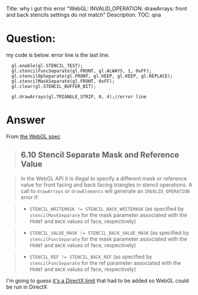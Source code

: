 Title: why i got this error "WebGL: INVALID_OPERATION: drawArrays: front and back stencils settings do not match"
Description:
TOC: qna

# Question:

my code is below. error line is the last line.

      gl.enable(gl.STENCIL_TEST);
      gl.stencilFuncSeparate(gl.FRONT, gl.ALWAYS, 1, 0xFF);
      gl.stencilOpSeparate(gl.FRONT, gl.KEEP, gl.KEEP, gl.REPLACE);
      gl.stencilMaskSeparate(gl.FRONT, 0xFF);
      gl.clear(gl.STENCIL_BUFFER_BIT);
    
      gl.drawArrays(gl.TRIANGLE_STRIP, 0, 4);//error line

# Answer

From [the WebGL spec](https://www.khronos.org/registry/webgl/specs/latest/1.0/#6.10)

> ## 6.10 Stencil Separate Mask and Reference Value

> In the WebGL API it is illegal to specify a different mask or reference value for front facing and back facing triangles in stencil operations. A call to `drawArrays` or `drawElements` will generate an `INVALID_OPERATION` error if:

> * `STENCIL_WRITEMASK != STENCIL_BACK_WRITEMASK` (as specified by `stencilMaskSeparate` for the mask parameter associated with the `FRONT` and `BACK` values of face, respectively)

> * `STENCIL_VALUE_MASK != STENCIL_BACK_VALUE_MASK` (as specified by `stencilFuncSeparate` for the mask parameter associated with the `FRONT` and `BACK` values of face, respectively)

> * `STENCIL_REF != STENCIL_BACK_REF` (as specified by `stencilFuncSeparate` for the ref parameter associated with the `FRONT` and `BACK` values of face, respectively)

I'm going to guess [it's a DirectX limit](https://msdn.microsoft.com/en-us/library/windows/desktop/bb205074(v=vs.85).aspx) that had to be added so WebGL could be run in DirectX
